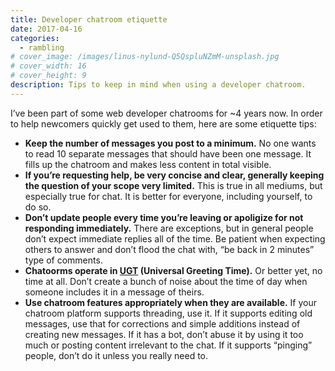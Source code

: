 ```yaml
---
title: Developer chatroom etiquette
date: 2017-04-16
categories:
  - rambling
# cover_image: /images/linus-nylund-Q5QspluNZmM-unsplash.jpg
# cover_width: 16
# cover_height: 9
description: Tips to keep in mind when using a developer chatroom.
---
```


I’ve been part of some web developer chatrooms for ~4 years now. In order to help newcomers quickly get used to them, here are some etiquette tips:

- **Keep the number of messages you post to a minimum.** No one wants to read 10 separate messages that should have been one message. It fills up the chatroom and makes less content in total visible.
- **If you’re requesting help, be very concise and clear, generally keeping the question of your scope very limited.** This is true in all mediums, but especially true for chat. It is better for everyone, including yourself, to do so.
- **Don’t update people every time you’re leaving or apoligize for not responding immediately.** There are exceptions, but in general people don’t expect immediate replies all of the time. Be patient when expecting others to answer and don’t flood the chat with, “be back in 2 minutes” type of comments.
- **Chatoorms operate in <a href="https://www.total-knowledge.com/~ilya/mips/ugt.html">UGT</a> (Universal Greeting Time).** Or better yet, no time at all. Don’t create a bunch of noise about the time of day when someone includes it in a message of theirs.
- **Use chatroom features appropriately when they are available.** If your chatroom platform supports threading, use it. If it supports editing old messages, use that for corrections and simple additions instead of creating new messages. If it has a bot, don’t abuse it by using it too much or posting content irrelevant to the chat. If it supports “pinging” people, don’t do it unless you really need to.
